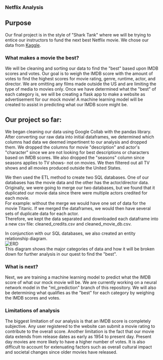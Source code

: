 ### Netflix Analysis

## Purpose
Our final project is in the style of "Shark Tank" where we will be trying to entice our instructors to fund the next best Netflix movie. We chose our data from [Kaggle](https://www.kaggle.com/datasets/victorsoeiro/netflix-tv-shows-and-movies?select=titles.csv).

### What makes a movie the best? 
We will be cleaning and sorting our data to find the "best" based upon IMDB scores and votes. Our goal is to weigh the IMDB score with the amount of votes to find the highest scores for movie rating, genre, runtime, actor, and director. We are omitting any films made outside the US and are limiting the type of media to movies only. Once we have determined what the "best" of each category is, we will be creating a flask app to make a website as advertisement for our mock movie! A machine learning model will be created to assist in predicting what our IMDB score might be. 

## Our project so far: 
We began cleaning our data using Google Collab with the pandas library. After converting our raw data into initial dataframes, we determined which columns had data we deemed impertinent to our analysis and dropped them. We dropped the columns for movie "description" and actor's "character" since we are not looking for best descriptions or characters based on IMDB scores. We also dropped the "seasons" column since seasons applies to TV shows- not on movies. We then filtered out all TV shows and all movies produced outside the United States.

We then used the ETL method to create two SQL databases. One of our databases has the movie data and the other has the actor/director data.   
Originally, we were going to merge our two databases, but we found that it duplicated our movie data since there were multiple actors credited for each movie.   
For example: without the merge we would have one set of data for the movie Titanic. If we merged the dataframes, we would then have several sets of duplicate data for each actor.  
Therefore, we kept the data separated and downloaded each dataframe into a new csv file: cleaned_credits.csv and cleaned_movie_db.csv.  

In conjunction with our SQL databases, we also created an entity relationship diagram.  
![ERD](https://user-images.githubusercontent.com/96644316/182062124-d52cfd66-72bd-4460-b7f1-7488ead23090.png)  
This diagram shows the major categories of data and how it will be broken down for further analysis in our quest to find the "best".

### What is next?
Next, we are training a machine learning model to predict what the IMDB score of what our mock movie will be. We are currently working on a neural network model in the "ml_prediction" branch of this repository. We will also be determining what qualifies as the "best" for each category by weighing the IMDB scores and votes.

### Limitations of analysis
The biggest limitation of our analysis is that an IMDB score is completely subjective. Any user registered to the website can submit a movie rating to contribute to the overall score.
Another limitation is the fact that our movie data extends from release dates as early as 1954 to present day. Present day movies are more likely to have a higher number of votes. It is also difficult to account for extenuating factors such as overall cultural impact and societal changes since older movies have released.
